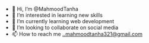 - 👋 Hi, I’m @MahmoodTanha
- 👀 I’m interested in learning new skills
- 🌱 I’m currently learning web development
- 💞️ I’m looking to collaborate on social media 
- 📫 How to reach me ..mahmoodtanha321@gmail.com

<!---
MahmoodTanha/MahmoodTanha is a ✨ special ✨ repository because its `README.md` (this file) appears on your GitHub profile.
You can click the Preview link to take a look at your changes.
--->

